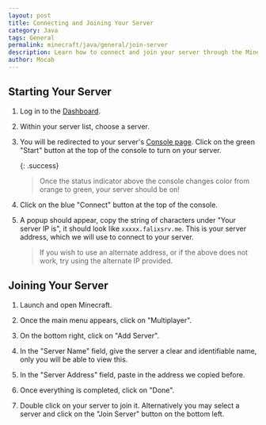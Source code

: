 ```yaml
---
layout: post
title: Connecting and Joining Your Server
category: Java
tags: General
permalink: minecraft/java/general/join-server
description: Learn how to connect and join your server through the Minecraft launcher.
author: Mocab
---
```


## Starting Your Server

1. Log in to the [Dashboard](https://client.falixnodes.net/).

2. Within your server list, choose a server.

3. You will be redirected to your server's [Console page](https://client.falixnodes.net/server/console). Click on the green "Start" button at the top of the console to turn on your server.

    {: .success}

    > Once the status indicator above the console changes color from orange to green, your server should be on!

4. Click on the blue "Connect" button at the top of the console.

5. A popup should appear, copy the string of characters under "Your server IP is", it should look like `xxxxx.falixsrv.me`. This is your server address, which we will use to connect to your server.

    > If you wish to use an alternate address, or if the above does not work, try using the alternate IP provided.

## Joining Your Server

1. Launch and open Minecraft.

2. Once the main menu appears, click on "Multiplayer".

3. On the bottom right, click on "Add Server".

4. In the "Server Name" field, give the server a clear and identifiable name, only you will be able to view this.

5. In the "Server Address" field, paste in the address we copied before.

6. Once everything is completed, click on "Done".

7. Double click on your server to join it. Alternatively you may select a server and click on the "Join Server" button on the bottom left.
